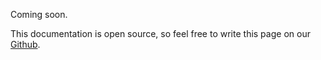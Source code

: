 Coming soon.

This documentation is open source, so feel free to write this page on our [Github](https://github.com/lucie-on-github/Lucie-Docs/edit/main/docs/reaction-roles.md).
